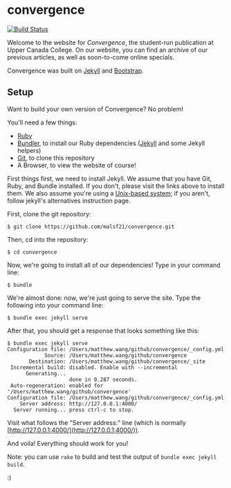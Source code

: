 # convergence

[![Build Status](https://travis-ci.org/malsf21/convergence.svg?branch=master)](https://travis-ci.org/malsf21/convergence)

Welcome to the website for *Convergence*, the student-run publication at Upper Canada College. On our website, you can find an archive of our previous articles, as well as soon-to-come online specials.

Convergence was built on [Jekyll](https://jekyllrb.com) and [Bootstrap](https://getbootstrap.com).

## Setup

Want to build your own version of Convergence? No problem!

You'll need a few things:

* [Ruby](https://www.ruby-lang.org/en/)
* [Bundler](https://bundler.io/), to install our Ruby dependencies ([Jekyll](https://jekyllrb.com) and some Jekyll helpers)
* [Git](https://git-scm.com/), to clone this repository
* A Browser, to view the website of course!

First things first, we need to install Jekyll. We assume that you have Git, Ruby, and Bundle installed. If you don't, please visit the links above to install them. We also assume you're using a [Unix-based system](https://en.wikipedia.org/wiki/Unix); if you aren't, follow jekyll's alternatives instruction page.

First, clone the git repository:
```
$ git clone https://github.com/malsf21/convergence.git
```

Then, cd into the repository:
```
$ cd convergence
```

Now, we're going to install all of our dependencies! Type in your command line:
```
$ bundle
```

We're almost done: now, we're just going to serve the site. Type the following into your command line:
```
$ bundle exec jekyll serve
```

After that, you should get a response that looks something like this:

```
$ bundle exec jekyll serve
Configuration file: /Users/matthew.wang/github/convergence/_config.yml
            Source: /Users/matthew.wang/github/convergence
       Destination: /Users/matthew.wang/github/convergence/_site
 Incremental build: disabled. Enable with --incremental
      Generating...
                    done in 0.287 seconds.
 Auto-regeneration: enabled for '/Users/matthew.wang/github/convergence'
Configuration file: /Users/matthew.wang/github/convergence/_config.yml
    Server address: http://127.0.0.1:4000/
  Server running... press ctrl-c to stop.
```

Visit what follows the "Server address:" line (which is normally [http://127.0.0.1:4000/](http://127.0.0.1:4000/)).

And voila! Everything should work for you!

Note: you can use `rake` to build and test the output of `bundle exec jekyll build`.

:) 
